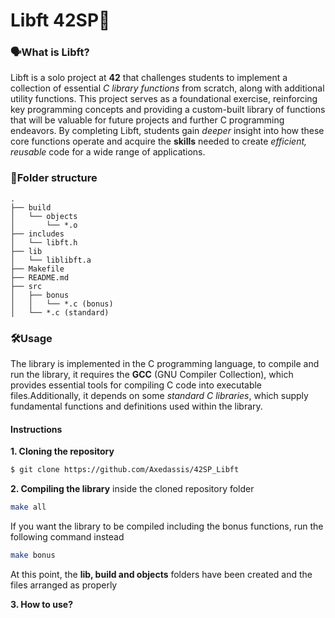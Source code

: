 # Libft 42SP🌵

### 🗣️What is Libft?
Libft is a solo project at **42** that challenges students to implement a collection of essential _C library functions_ from scratch, along with additional utility functions. This project serves as a foundational exercise, reinforcing key programming concepts and providing a custom-built library of functions that will be valuable for future projects and further C programming endeavors. By completing Libft, students gain _deeper_ insight into how these core functions operate and acquire the **skills** needed to create _efficient, reusable_ code for a wide range of applications.

### 📜Folder structure
```
.
├── build
│   └── objects
│       └── *.o
├── includes
│   └── libft.h
├── lib
│   └── liblibft.a
├── Makefile
├── README.md
├── src
│   ├── bonus
│   │   └── *.c (bonus)
│   └── *.c (standard)
```

### 🛠️Usage
The library is implemented in the C programming language, to compile and run the library, it requires the **GCC** (GNU Compiler Collection), which provides essential tools for compiling C code into executable files.Additionally, it depends on some _standard C libraries_, which supply fundamental functions and definitions used within the library.

#### Instructions
**1. Cloning the repository**
```bash
$ git clone https://github.com/Axedassis/42SP_Libft
```

**2. Compiling the library**
inside the cloned repository folder
```bash
make all
```
If you want the library to be compiled including the bonus functions, run the following command instead
```bash
make bonus
```
At this point, the **lib, build and objects** folders have been created and the files arranged as properly

**3. How to use?**
